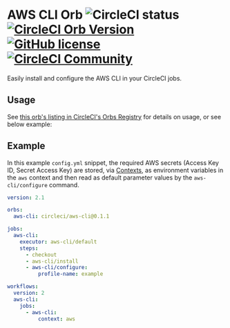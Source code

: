 # AWS CLI Orb ![CircleCI status](https://circleci.com/gh/CircleCI-Public/aws-cli-orb.svg "CircleCI status") [![CircleCI Orb Version](https://img.shields.io/badge/endpoint.svg?url=https://badges.circleci.io/orb/circleci/aws-cli)](https://circleci.com/orbs/registry/orb/circleci/aws-cli) [![GitHub license](https://img.shields.io/badge/license-MIT-blue.svg)](https://raw.githubusercontent.com/CircleCI-Public/aws-cli-orb/master/LICENSE) [![CircleCI Community](https://img.shields.io/badge/community-CircleCI%20Discuss-343434.svg)](https://discuss.circleci.com/c/orbs)

Easily install and configure the AWS CLI in your CircleCI jobs.

## Usage

See [this orb's listing in CircleCI's Orbs Registry](https://circleci.com/orbs/registry/orb/circleci/aws-cli) for details on usage, or see below example:

## Example

In this example `config.yml` snippet, the required AWS secrets (Access Key ID, Secret Access Key) are stored, via [Contexts](https://circleci.com/docs/2.0/contexts), as environment variables in the `aws` context and then read as default parameter values by the `aws-cli/configure` command.

```yaml
version: 2.1

orbs:
  aws-cli: circleci/aws-cli@0.1.1

jobs:
  aws-cli:
    executor: aws-cli/default
    steps:
      - checkout
      - aws-cli/install
      - aws-cli/configure:
          profile-name: example

workflows:
  version: 2
  aws-cli:
    jobs:
      - aws-cli:
          context: aws
```
